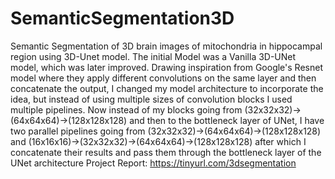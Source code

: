 # SemanticSegmentation3D
Semantic Segmentation of 3D brain images of mitochondria in hippocampal region using 3D-Unet model.
The initial Model was a Vanilla 3D-UNet model, which was later improved.
Drawing inspiration from Google's Resnet model where they apply different convolutions on the same layer and then concatenate the output, I changed my model architecture to incorporate the idea, but instead of using multiple sizes of convolution blocks I used multiple pipelines. Now instead of my blocks going from (32x32x32)->(64x64x64)->(128x128x128) and then to the bottleneck layer of UNet, I have two parallel pipelines going from (32x32x32)->(64x64x64)->(128x128x128) and (16x16x16)->(32x32x32)->(64x64x64)->(128x128x128) after which I concatenate their results and pass them through the bottleneck layer of the UNet architecture
Project Report: https://tinyurl.com/3dsegmentation
